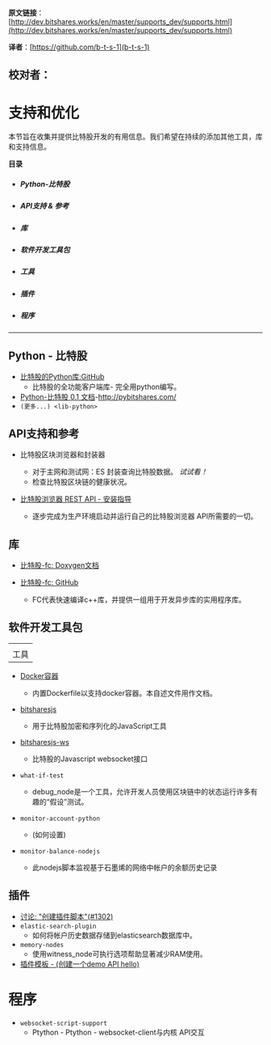 **原文链接**：[http://dev.bitshares.works/en/master/supports_dev/supports.html](http://dev.bitshares.works/en/master/supports_dev/supports.html)
 
 **译者**：[https://github.com/b-t-s-1](b-t-s-1)
 
 **校对者**：
---
# 支持和优化

本节旨在收集并提供比特股开发的有用信息。我们希望在持续的添加其他工具，库和支持信息。


 **目录**
* ##### Python-比特股
* ##### API支持 & 参考
* ##### 库
* ##### 软件开发工具包
* ##### 工具
* ##### 插件
* ##### 程序
***

## Python - 比特股

  - [比特股的Python库:GitHub](https://github.com/bitshares/python-bitshares#python-library-for-bitshares)
      - 比特股的全功能客户端库- 完全用python编写。
  - [Python-比特股 0.1 文档](http://docs.pybitshares.com/)-<http://pybitshares.com/>
  - `(更多...) <lib-python>`

## API支持和参考
  - 比特股区块浏览器和封装器
      - 对于主网和测试网：ES 封装查询比特股数据。 *试试看！*
      - 检查比特股区块链的健康状况。

  - [比特股浏览器 REST API - 安装指导](https://github.com/oxarbitrage/bitshares-explorer-api#bitshares-explorer-rest-api)
 
      - 逐步完成为生产环境启动并运行自己的比特股浏览器 API所需要的一切。


## 库

  - [比特股-fc: Doxygen文档](http://open-explorer.io/doxygen/fc/)
  - [比特股-fc: GitHub](https://github.com/bitshares/bitshares-fc#fc)
  
      - FC代表快速编译c++库，并提供一组用于开发异步库的实用程序库。

## 软件开发工具包

|       |
| ----- |
|       |
| 工具 |


  - [Docker容器](https://github.com/bitshares/bitshares-core/blob/master/README-docker.md)
  
      - 内置Dockerfile以支持docker容器。本自述文件用作文档。

  - [bitsharesjs](https://github.com/bitshares/bitsharesjs#bitsharesjs-bitsharesjs)

    - 用于比特股加密和序列化的JavaScript工具
  
  - [bitsharesjs-ws](https://github.com/bitshares/bitsharesjs-ws#bitshares-websocket-interface-bitsharesjs-ws)
      - 比特股的Javascript websocket接口
  - `what-if-test`
      - debug_node是一个工具，允许开发人员使用区块链中的状态运行许多有趣的“假设”测试。
  - `monitor-account-python`
      - (如何设置)
  - `monitor-balance-nodejs`
      - 此nodejs脚本监视基于石墨烯的网络中帐户的余额历史记录

## 插件

  - [讨论: "创建插件脚本"(\#1302)](https://github.com/bitshares/bitshares-core/pull/1302)
  - `elastic-search-plugin`
      - 如何将帐户历史数据存储到elasticsearch数据库中。
  - `memory-nodes`
      - 使用witness_node可执行选项帮助显著减少RAM使用。
  - [插件模板 - (创建一个demo API hello)](https://github.com/bitshares/bitshares-core/blob/hello_plugin/libraries/plugins/hello/README.md)
  
# 程序

  - `websocket-script-support`
      - Ptython - Ptython - websocket-client与内核 API交互
